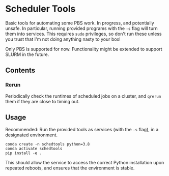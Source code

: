 # Scheduler Tools

Basic tools for automating some PBS work. In progress, and potentially unsafe. In particular, running provided 
programs with the `-s` flag will turn them into services. This requires `sudo` privileges, so don't run these unless
you trust that I'm not doing anything nasty to your box!

Only PBS is supported for now. Functionality might be extended to support SLURM in the future.

## Contents

### Rerun

Periodically check the runtimes of scheduled jobs on a cluster, and `qrerun` them if they are close to timing out.

## Usage

Recommended: Run the provided tools as services (with the `-s` flag), in a designated environment.

```
conda create -n schedtools python=3.8
conda activate schedtools
pip install -e .
```

This should allow the service to access the correct Python installation upon repeated reboots, and ensures that
the environment is stable.